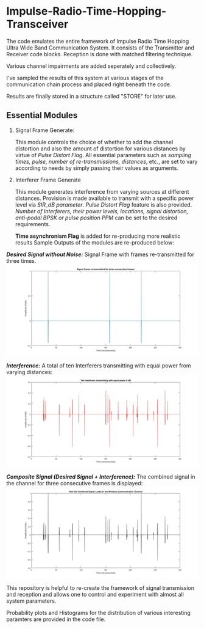 # Impulse-Radio-Time-Hopping-Transceiver
The code emulates the entire framework of Impulse Radio Time Hopping Ultra Wide Band Communication System. It consists of the Transmitter and Receiver code blocks. Reception is done with matched filtering technique.

Various channel impairments are added seperately and collectively.

I've sampled the results of this system at various stages of the communication chain process and placed right beneath the code.

Results are finally stored in a structure called "STORE" for later use.

## Essential Modules
1. Signal Frame Generate:
   
   This module controls the choice of whether to add the channel distortion and also the amount of distortion for various distances by virtue of *Pulse Distort Flag*. All essential parameters such as *sampling times, pulse, number of re-transmissions, distances*, etc., are set to vary according to needs by simply passing their values as arguments. 
2. Interferer Frame Generate

   This module generates interference from varying sources at different distances. Provision is made available to transmit with a specific power level via *SIR_dB parameter*. *Pulse Distort Flag* feature is also provided. *Number of Interferers, their power levels, locations, signal distortion, anti-podal BPSK or pulse position PPM* can be set to the desired requirements.
   
   **Time asynchronism Flag** is added for re-producing more realistic results
Sample Outputs of the modules are re-produced below:

_**Desired Signal without Noise:**_ Signal Frame with frames re-transmitted for three times.
![Signal](Signal.jpg)

_**Interference:**_ A total of ten Interferers transmitting with equal power from varying distances: 
![Signal](Interferer.jpg)

_**Composite Signal (Desired Signal + Interference):**_ The combined signal in the channel for three consecutive frames is displayed:
![Signal](Combined_Signal.jpg)

This repository is helpful to re-create the framework of signal transmission and reception and allows one to control and experiment with almost all system parameters.

Probability plots and Histograms for the distribution of various interesting paramters are provided in the code file. 
